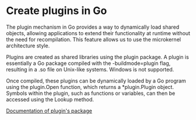 # Create plugins in Go

The plugin mechanism in Go provides a way to dynamically load shared objects, allowing
applications to extend their functionality at runtime without the need for recompilation.
This feature allows us to use the microkernel architecture style.

Plugins are created as shared libraries using the plugin package. 
A plugin is essentially a Go package compiled with the -buildmode=plugin flag, resulting in a .so
file on Unix-like systems. Windows is not supported.

Once compiled, these plugins can be dynamically loaded by a Go program using the plugin.Open
function, which returns a *plugin.Plugin object.
Symbols within the plugin, such as functions or variables, can then be
accessed using the Lookup method.

[Documentation of plugin's package](https://pkg.go.dev/plugin)
